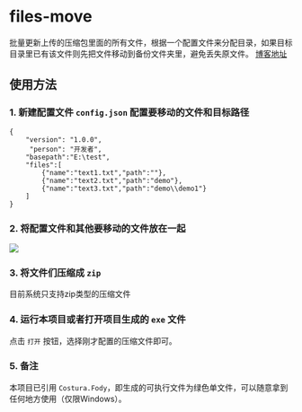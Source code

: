 # files-move
批量更新上传的压缩包里面的所有文件，根据一个配置文件来分配目录，如果目标目录里已有该文件则先把文件移动到备份文件夹里，避免丢失原文件。
[博客地址](http://langwenda.cn/acba75b2/#more)
## 使用方法
### 1. 新建配置文件 `config.json` 配置要移动的文件和目标路径
```
{
    "version": "1.0.0",
     "person": "开发者",
    "basepath":"E:\test",
    "files":[
        {"name":"text1.txt","path":""},
        {"name":"text2.txt","path":"demo"},
        {"name":"text3.txt","path":"demo\\demo1"}
    ]
}
```
### 2. 将配置文件和其他要移动的文件放在一起
![](http://oqdzx28cd.bkt.clouddn.com/18-1-10/77737370.jpg)

### 3. 将文件们压缩成 `zip` 
目前系统只支持zip类型的压缩文件

### 4. 运行本项目或者打开项目生成的 `exe` 文件
点击 `打开` 按钮，选择刚才配置的压缩文件即可。

### 5. 备注
本项目已引用 `Costura.Fody`，即生成的可执行文件为绿色单文件，可以随意拿到任何地方使用（仅限Windows）。
